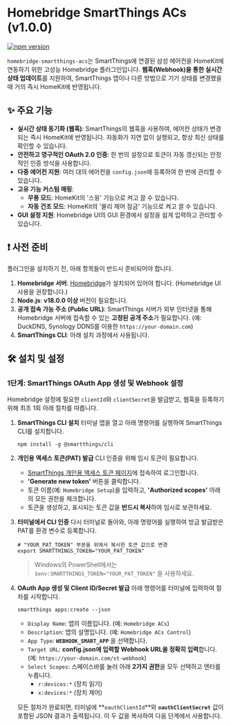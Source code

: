 # Homebridge SmartThings ACs (v1.0.0)

[![npm version](https://badge.fury.io/js/homebridge-smartthings-acs.svg)](https://badge.fury.io/js/homebridge-smartthings-acs)

`homebridge-smartthings-acs`는 SmartThings에 연결된 삼성 에어컨을 HomeKit에 연동하기 위한 고성능 Homebridge 플러그인입니다. **웹훅(Webhook)을 통한 실시간 상태 업데이트**를 지원하여, SmartThings 앱이나 다른 방법으로 기기 상태를 변경했을 때 거의 즉시 HomeKit에 반영됩니다.

## ✨ 주요 기능

* **실시간 상태 동기화 (웹훅)**: SmartThings의 웹훅을 사용하여, 에어컨 상태가 변경되는 즉시 HomeKit에 반영됩니다. 자동화가 지연 없이 실행되고, 항상 최신 상태를 확인할 수 있습니다.
* **안전하고 영구적인 OAuth 2.0 인증**: 한 번의 설정으로 토큰이 자동 갱신되는 안정적인 인증 방식을 사용합니다.
* **다중 에어컨 지원**: 여러 대의 에어컨을 `config.json`에 등록하여 한 번에 관리할 수 있습니다.
* **고유 기능 커스텀 매핑**:
    * **무풍 모드**: HomeKit의 '스윙' 기능으로 켜고 끌 수 있습니다.
    * **자동 건조 모드**: HomeKit의 '물리 제어 잠금' 기능으로 켜고 끌 수 있습니다.
* **GUI 설정 지원**: Homebridge UI의 GUI 환경에서 설정을 쉽게 입력하고 관리할 수 있습니다.

## ❗ 사전 준비

플러그인을 설치하기 전, 아래 항목들이 반드시 준비되어야 합니다.

1.  **Homebridge 서버**: [Homebridge](https://homebridge.io/)가 설치되어 있어야 합니다. (Homebridge UI 사용을 권장합니다.)
2.  **Node.js**: **v18.0.0 이상** 버전이 필요합니다.
3.  **공개 접속 가능 주소 (Public URL)**: SmartThings 서버가 외부 인터넷을 통해 Homebridge 서버에 접속할 수 있는 **고정된 공개 주소**가 필요합니다. (예: DuckDNS, Synology DDNS를 이용한 `https://your-domain.com`)
4.  **SmartThings CLI**: 아래 설치 과정에서 사용됩니다.

## 🛠️ 설치 및 설정

### 1단계: SmartThings OAuth App 생성 및 Webhook 설정

Homebridge 설정에 필요한 `clientId`와 `clientSecret`을 발급받고, 웹훅을 등록하기 위해 최초 1회 아래 절차를 따릅니다.

1.  **SmartThings CLI 설치**
    터미널 앱을 열고 아래 명령어를 실행하여 SmartThings CLI를 설치합니다.
    ```shell
    npm install -g @smartthings/cli
    ```

2.  **개인용 액세스 토큰(PAT) 발급**
    CLI 인증을 위해 임시 토큰이 필요합니다.
    * [SmartThings 개인용 액세스 토큰 페이지](https://account.smartthings.com/tokens)에 접속하여 로그인합니다.
    * **'Generate new token'** 버튼을 클릭합니다.
    * 토큰 이름(예: `Homebridge Setup`)을 입력하고, **'Authorized scopes'** 아래의 모든 권한을 체크합니다.
    * 토큰을 생성하고, 표시되는 토큰 값을 **반드시 복사**하여 임시로 보관하세요.

3.  **터미널에서 CLI 인증**
    다시 터미널로 돌아와, 아래 명령어를 실행하여 방금 발급받은 PAT를 환경 변수로 등록합니다.
    ```shell
    # "YOUR_PAT_TOKEN" 부분을 위에서 복사한 토큰 값으로 변경
    export SMARTTHINGS_TOKEN="YOUR_PAT_TOKEN"
    ```
    > Windows의 PowerShell에서는 `$env:SMARTTHINGS_TOKEN="YOUR_PAT_TOKEN"` 을 사용하세요.

4.  **OAuth App 생성 및 Client ID/Secret 발급**
    아래 명령어를 터미널에 입력하여 절차를 시작합니다.
    ```shell
    smartthings apps:create --json
    ```
    * `Display Name`: 앱의 이름입니다. (예: `Homebridge ACs`)
    * `Description`: 앱의 설명입니다. (예: `Homebridge ACs Control`)
    * `App Type`: **`WEBHOOK_SMART_APP`** 을 선택합니다.
    * `Target URL`: **config.json에 입력할 Webhook URL을 정확히 입력**합니다. (예: `https://your-domain.com/st-webhook`)
    * `Select Scopes`: 스페이스바를 눌러 아래 **2가지 권한**을 모두 선택하고 엔터를 누릅니다.
        * `r:devices:*` (장치 읽기)
        * `x:devices:*` (장치 제어)

    모든 절차가 완료되면, 터미널에 **`oauthClientId`**와 **`oauthClientSecret`** 값이 포함된 JSON 결과가 출력됩니다. 이 두 값을 복사하여 다음 단계에서 사용합니다.
